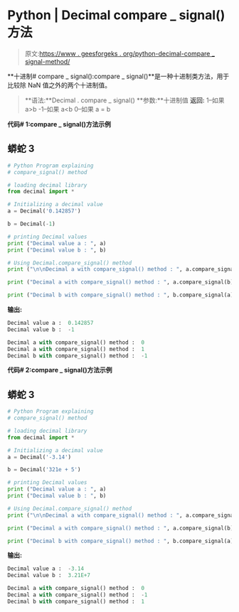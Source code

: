 # Python | Decimal compare _ signal()方法

> 原文:[https://www . geesforgeks . org/python-decimal-compare _ signal-method/](https://www.geeksforgeeks.org/python-decimal-compare_signal-method/)

**十进制# compare _ signal():compare _ signal()**是一种十进制类方法，用于比较除 NaN 值之外的两个十进制值。

> **语法:**Decimal . compare _ signal()
> **参数:**十进制值
> **返回:**
> 1–如果 a>b
> -1–如果 a<b
> 0–如果 a = b

**代码# 1:compare _ signal()方法示例**

## 蟒蛇 3

```py
# Python Program explaining
# compare_signal() method

# loading decimal library
from decimal import *

# Initializing a decimal value
a = Decimal('0.142857')

b = Decimal(-1)

# printing Decimal values
print ("Decimal value a : ", a)
print ("Decimal value b : ", b)

# Using Decimal.compare_signal() method
print ("\n\nDecimal a with compare_signal() method : ", a.compare_signal(a))

print ("Decimal a with compare_signal() method : ", a.compare_signal(b))

print ("Decimal b with compare_signal() method : ", b.compare_signal(a))
```

**输出:**

```py
Decimal value a :  0.142857
Decimal value b :  -1

Decimal a with compare_signal() method :  0
Decimal a with compare_signal() method :  1
Decimal b with compare_signal() method :  -1
```

**代码# 2:compare _ signal()方法示例**

## 蟒蛇 3

```py
# Python Program explaining
# compare_signal() method

# loading decimal library
from decimal import *

# Initializing a decimal value
a = Decimal('-3.14')

b = Decimal('321e + 5')

# printing Decimal values
print ("Decimal value a : ", a)
print ("Decimal value b : ", b)

# Using Decimal.compare_signal() method
print ("\n\nDecimal a with compare_signal() method : ", a.compare_signal(a))

print ("Decimal a with compare_signal() method : ", a.compare_signal(b))

print ("Decimal b with compare_signal() method : ", b.compare_signal(a))
```

**输出:**

```py
Decimal value a :  -3.14
Decimal value b :  3.21E+7

Decimal a with compare_signal() method :  0
Decimal a with compare_signal() method :  -1
Decimal b with compare_signal() method :  1
```